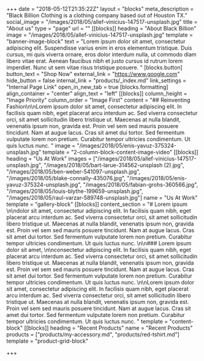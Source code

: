 +++
date = "2018-05-12T21:35:22Z"
layout = "blocks"
meta_description = "Black Billion Clothing is a clothing company based out of Houston TX."
social_image = "/images/2018/05/allef-vinicius-147517-unsplash.jpg"
title = "About us"
type = "page"
url = ""
[[blocks]]
heading = "About Black Billion"
image = "/images/2018/05/allef-vinicius-147517-unsplash.jpg"
template = "banner-image-block"
text = "Lorem ipsum dolor sit amet, consectetur adipiscing elit. Suspendisse varius enim in eros elementum tristique. Duis cursus, mi quis viverra ornare, eros dolor interdum nulla, ut commodo diam libero vitae erat. Aenean faucibus nibh et justo cursus id rutrum lorem imperdiet. Nunc ut sem vitae risus tristique posuere.  "
[blocks.button]
button_text = "Shop Now"
external_link = "https://www.google.com"
hide_button = false
internal_link = "products/_index.md"
link_settings = "Internal Page Link"
open_in_new_tab = true
[blocks.formatting]
align_container = "center"
align_text = "left"
[[blocks]]
column_height = "Image Priority"
column_order = "Image First"
content = "## Reinventing Fashion\n\nLorem ipsum dolor sit amet, consectetur adipiscing elit. In facilisis quam nibh, eget placerat arcu interdum ac. Sed viverra consectetur orci, sit amet sollicitudin libero tristique ut. Maecenas at nulla blandit, venenatis ipsum non, gravida est. Proin vel sem sed mauris posuere tincidunt. Nam at augue lacus. Cras sit amet dui tortor. Sed fermentum vulputate lorem non pretium. Curabitur tempor ultricies condimentum. Ut quis luctus nunc.  "
image = "/images/2018/05/enis-yavuz-375324-unsplash.jpg"
template = "2-column-block-content-image-video"
[[blocks]]
heading = "Us At Work"
images = ["/images/2018/05/allef-vinicius-147517-unsplash.jpg", "/images/2018/05/bart-larue-314562-unsplash (2).jpg", "/images/2018/05/ben-weber-541097-unsplash.jpg", "/images/2018/05/blake-connally-435076.jpg", "/images/2018/05/enis-yavuz-375324-unsplash.jpg", "/images/2018/05/fabian-grohs-360566.jpg", "/images/2018/05/louis-blythe-199659-unsplash.jpg", "/images/2018/05/raul-varzar-589748-unsplash.jpg"]
name = "Us At Work"
template = "gallery-block"
[[blocks]]
content_section = "# Lorem ipsum \n\ndolor sit amet, consectetur adipiscing elit. In facilisis quam nibh, eget placerat arcu interdum ac. Sed viverra consectetur orci, sit amet sollicitudin libero tristique ut. Maecenas at nulla blandit, venenatis ipsum non, gravida est. Proin vel sem sed mauris posuere tincidunt. Nam at augue lacus. Cras sit amet dui tortor. Sed fermentum vulputate lorem non pretium. Curabitur tempor ultricies condimentum. Ut quis luctus nunc.  \n\n### Lorem ipsum dolor sit amet, \n\nconsectetur adipiscing elit. In facilisis quam nibh, eget placerat arcu interdum ac. Sed viverra consectetur orci, sit amet sollicitudin libero tristique ut. Maecenas at nulla blandit, venenatis ipsum non, gravida est. Proin vel sem sed mauris posuere tincidunt. Nam at augue lacus. Cras sit amet dui tortor. Sed fermentum vulputate lorem non pretium. Curabitur tempor ultricies condimentum. Ut quis luctus nunc.  \n\nLorem ipsum dolor sit amet, consectetur adipiscing elit. In facilisis quam nibh, eget placerat arcu interdum ac. Sed viverra consectetur orci, sit amet sollicitudin libero tristique ut. Maecenas at nulla blandit, venenatis ipsum non, gravida est. Proin vel sem sed mauris posuere tincidunt. Nam at augue lacus. Cras sit amet dui tortor. Sed fermentum vulputate lorem non pretium. Curabitur tempor ultricies condimentum. Ut quis luctus nunc.  "
template = "content-block"
[[blocks]]
heading = "Recent Products"
name = "Recent Products"
products = ["products/my-accessory.md", "products/red-tshirt.md"]
template = "product-grid-block"

+++
